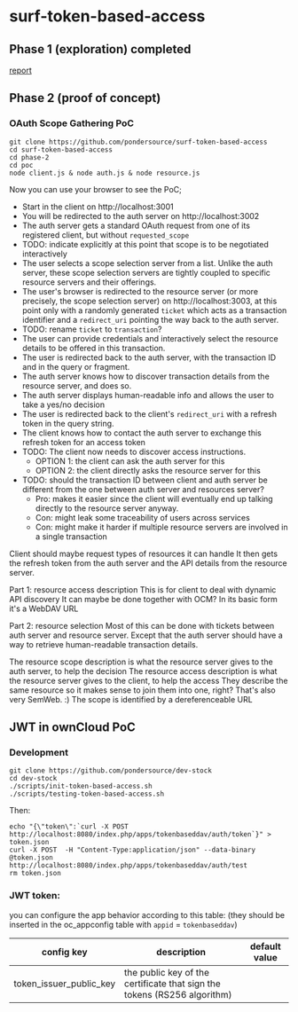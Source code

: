 # surf-token-based-access

## Phase 1 (exploration) completed
[report](https://github.com/pondersource/surf-token-based-access/blob/main/phase-1/phase-1-report.md)


## Phase 2 (proof of concept)
### OAuth Scope Gathering PoC
```
git clone https://github.com/pondersource/surf-token-based-access
cd surf-token-based-access
cd phase-2
cd poc
node client.js & node auth.js & node resource.js
```
Now you can use your browser to see the PoC;
* Start in the client on http://localhost:3001
* You will be redirected to the auth server on http://localhost:3002
* The auth server gets a standard OAuth request from one of its registered client, but without `requested_scope`
* TODO: indicate explicitly at this point that scope is to be negotiated interactively
* The user selects a scope selection server from a list. Unlike the auth server, these scope selection servers are tightly coupled to specific resource servers and their offerings.
* The user's browser is redirected to the resource server (or more precisely, the scope selection server) on http://localhost:3003, at this point only with a randomly
generated `ticket` which acts as a transaction identifier and a `redirect_uri` pointing the way back to the auth server.
* TODO: rename `ticket` to `transaction`?
* The user can provide credentials and interactively select the resource details to be offered in this transaction.
* The user is redirected back to the auth server, with the transaction ID and in the query or fragment.
* The auth server knows how to discover transaction details from the resource server, and does so.
* The auth server displays human-readable info and allows the user to take a yes/no decision
* The user is redirected back to the client's `redirect_uri` with a refresh token in the query string.
* The client knows how to contact the auth server to exchange this refresh token for an access token
* TODO: The client now needs to discover access instructions.
  * OPTION 1: the client can ask the auth server for this
  * OPTION 2: the client directly asks the resource server for this
* TODO: should the transaction ID between client and auth server be different from the one between auth server and resources server?
  * Pro: makes it easier since the client will eventually end up talking directly to the resource server anyway.
  * Con: might leak some traceability of users across services
  * Con: might make it harder if multiple resource servers are involved in a single transaction

Client should maybe request types of resources it can handle
It then gets the refresh token from the auth server and the API details from the resource server.

Part 1: resource access description
This is for client to deal with dynamic API discovery
It can maybe be done together with OCM?
In its basic form it's a WebDAV URL


Part 2: resource selection
Most of this can be done with tickets between auth server and resource server.
Except that the auth server should have a way to retrieve human-readable transaction details.

The resource scope description is what the resource server gives to the auth server, to help the decision
The resource access description is what the resource server gives to the client, to help the access
They describe the same resource so it makes sense to join them into one, right? That's also very SemWeb. :)
The scope is identified by a dereferenceable URL




## JWT in ownCloud PoC
### Development
```
git clone https://github.com/pondersource/dev-stock
cd dev-stock
./scripts/init-token-based-access.sh
./scripts/testing-token-based-access.sh
```
Then:
```
echo "{\"token\":`curl -X POST http://localhost:8080/index.php/apps/tokenbaseddav/auth/token`}" > token.json
curl -X POST  -H "Content-Type:application/json" --data-binary @token.json http://localhost:8080/index.php/apps/tokenbaseddav/auth/test
rm token.json
```

### JWT token:
you can configure the app behavior according to this table: (they should be inserted in the oc_appconfig table with `appid` = `tokenbaseddav`)

|config key | description | default value |
|-----------|-------------|---------------|
|token_issuer_public_key| the public key of the certificate that sign the tokens (RS256 algorithm)||


